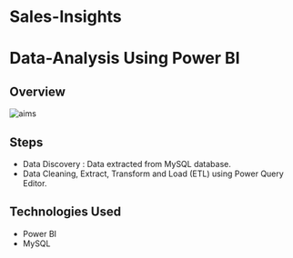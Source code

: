 # Sales-Insights
# Data-Analysis Using Power BI

## Overview
![aims](https://user-images.githubusercontent.com/92505473/180036643-4c6030f6-4453-49d4-865a-b8c48e072883.png)


## Steps
* Data Discovery :  Data extracted from MySQL database.
* Data Cleaning, Extract, Transform and Load (ETL) using Power Query Editor. 
## Technologies Used
* Power BI
* MySQL
